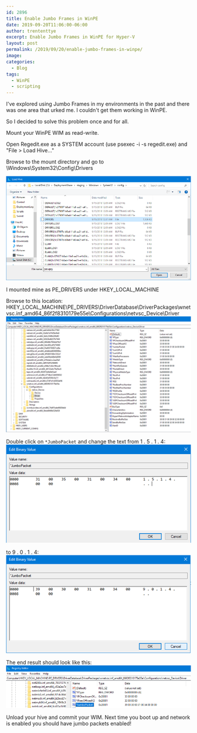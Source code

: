 ```yaml
---
id: 2896
title: Enable Jumbo Frames in WinPE
date: 2019-09-20T11:06:00-06:00
author: trententtye
excerpt: Enable Jumbo Frames in WinPE for Hyper-V
layout: post
permalink: /2019/09/20/enable-jumbo-frames-in-winpe/
image: 
categories:
  - Blog
tags:
  - WinPE
  - scripting
---
```


I've explored using Jumbo Frames in my environments in the past and there was one area that urked me.  I couldn't get them working in WinPE.

So I decided to solve this problem once and for all.

Mount your WinPE WIM as read-write.

Open Regedit.exe as a SYSTEM account (use psexec -i -s regedit.exe) and "File > Load Hive..."

Browse to the mount directory and go to \Windows\System32\Config\Drivers

![](/wp-content/uploads/2019/09/LoadHive.png)  

I mounted mine as PE_DRIVERS under HKEY_LOCAL_MACHINE

Browse to this location:
HKEY_LOCAL_MACHINE\PE_DRIVERS\DriverDatabase\DriverPackages\wnetvsc.inf_amd64_86f2f8310179e55e\Configurations\netvsc_Device\Driver
![](/wp-content/uploads/2019/09/Jumbo_Before.png)  

Double click on `*JumboPacket` and change the text from 1 . 5 . 1 . 4:
![](/wp-content/uploads/2019/09/REG_NONE_1514.png)  

to 9 . 0 . 1 . 4:
![](/wp-content/uploads/2019/09/REG_NONE_9014.png)  

The end result should look like this:
![](/wp-content/uploads/2019/09/Jumbo_After.png)  

Unload your hive and commit your WIM.  Next time you boot up and network is enabled you should have jumbo packets enabled!




